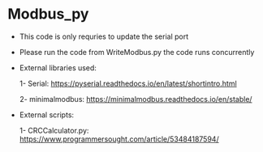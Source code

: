# Modbus_py

* This code is only requries to update the serial port

* Please run the code from WriteModbus.py the code runs concurrently

* External libraries used:

	1- Serial: https://pyserial.readthedocs.io/en/latest/shortintro.html

	2- minimalmodbus: https://minimalmodbus.readthedocs.io/en/stable/

* External scripts:

	1- CRCCalculator.py: https://www.programmersought.com/article/53484187594/
 
